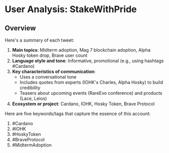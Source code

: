 # User Analysis: StakeWithPride

## Overview

Here's a summary of each tweet:

1. **Main topics**: Midterm adoption, Mag 7 blockchain adoption, Alpha Hosky token drop, Brave user count
2. **Language style and tone**: Informative, promotional (e.g., using hashtags #Cardano)
3. **Key characteristics of communication**:
	* Uses a conversational tone
	* Includes quotes from experts (IOHK's Charles, Alpha Hosky) to build credibility
	* Teasers about upcoming events (RareEvo conference) and products (Lace, Leios)
4. **Ecosystem or project**: Cardano, IOHK, Hosky Token, Brave Protocol

Here are five keywords/tags that capture the essence of this account:

1. #Cardano
2. #IOHK
3. #HoskyToken
4. #BraveProtocol
5. #MidtermAdoption